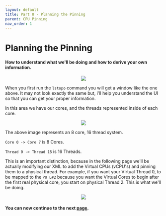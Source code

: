 ```yaml
---
layout: default
title: Part 0 - Planning the Pinning
parent: CPU Pinning
nav_order: 1
---
```


# Planning the Pinning
#### How to understand what we'll be doing and how to derive your own information.

<p align="center">
  <img src="../../../assets/lstopoexample.png">
</p>

When you first run the ``lstopo`` command you will get a window like the one above. It may not look exactly the same but, i'll help you understand the UI so that you can get your proper information.

In this area we have our cores, and the threads represented inside of each core.

<p align="center">
  <img src="../../../assets/lstopo-cores.png">
</p>

The above image represents an 8 core, 16 thread system.

``Core 0 -> Core 7`` is 8 Cores.

``Thread 0 -> Thread 15`` is 16 Threads.

This is an important distinction, because in the following page we'll be actually modifying our XML to add the Virtual CPUs (vCPU's) and pinning them to a physical thread. For example, if you want your Virtual Thread 0, to be mapped to the ``PU L#2`` because you want the Virtual Cores to begin after the first real physical core, you start on physical Thread 2. This is what we'll be doing.

<p align="center">
  <img src="../../../assets/lstopo-idealvmstart.png">
</p>

#### You can now continue to the next <a href="../02-XML">page</a>.
